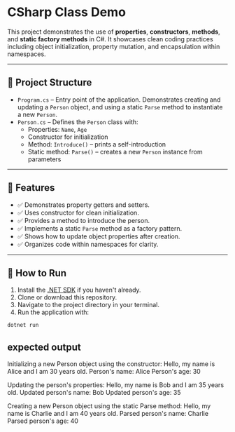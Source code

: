 # CSharp Class Demo

This project demonstrates the use of **properties**, **constructors**, **methods**, and **static factory methods** in C#. It showcases clean coding practices including object initialization, property mutation, and encapsulation within namespaces.

---

## 📁 Project Structure

- `Program.cs` – Entry point of the application. Demonstrates creating and updating a `Person` object, and using a static `Parse` method to instantiate a new `Person`.
- `Person.cs` – Defines the `Person` class with:
  - Properties: `Name`, `Age`
  - Constructor for initialization
  - Method: `Introduce()` – prints a self-introduction
  - Static method: `Parse()` – creates a new `Person` instance from parameters

---

## 🧾 Features

- ✅ Demonstrates property getters and setters.
- ✅ Uses constructor for clean initialization.
- ✅ Provides a method to introduce the person.
- ✅ Implements a static `Parse` method as a factory pattern.
- ✅ Shows how to update object properties after creation.
- ✅ Organizes code within namespaces for clarity.

---

## 🚀 How to Run

1. Install the [.NET SDK](https://dotnet.microsoft.com/download) if you haven't already.
2. Clone or download this repository.
3. Navigate to the project directory in your terminal.
4. Run the application with:

```bash
dotnet run
```

## expected output
Initializing a new Person object using the constructor:
Hello, my name is Alice and I am 30 years old.
Person's name: Alice
Person's age: 30

Updating the person's properties:
Hello, my name is Bob and I am 35 years old.
Updated person's name: Bob
Updated person's age: 35

Creating a new Person object using the static Parse method:
Hello, my name is Charlie and I am 40 years old.
Parsed person's name: Charlie
Parsed person's age: 40